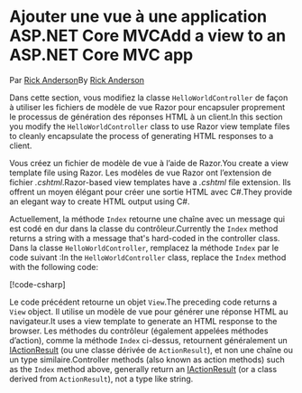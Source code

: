 # <a name="add-a-view-to-an-aspnet-core-mvc-app"></a><span data-ttu-id="9703e-101">Ajouter une vue à une application ASP.NET Core MVC</span><span class="sxs-lookup"><span data-stu-id="9703e-101">Add a view to an ASP.NET Core MVC app</span></span>

<span data-ttu-id="9703e-102">Par [Rick Anderson](https://twitter.com/RickAndMSFT)</span><span class="sxs-lookup"><span data-stu-id="9703e-102">By [Rick Anderson](https://twitter.com/RickAndMSFT)</span></span>

<span data-ttu-id="9703e-103">Dans cette section, vous modifiez la classe `HelloWorldController` de façon à utiliser les fichiers de modèle de vue Razor pour encapsuler proprement le processus de génération des réponses HTML à un client.</span><span class="sxs-lookup"><span data-stu-id="9703e-103">In this section you modify the `HelloWorldController` class to use Razor view template files to cleanly encapsulate the process of generating HTML responses to a client.</span></span>

<span data-ttu-id="9703e-104">Vous créez un fichier de modèle de vue à l’aide de Razor.</span><span class="sxs-lookup"><span data-stu-id="9703e-104">You create a view template file using Razor.</span></span> <span data-ttu-id="9703e-105">Les modèles de vue Razor ont l’extension de fichier *.cshtml*.</span><span class="sxs-lookup"><span data-stu-id="9703e-105">Razor-based view templates have a *.cshtml* file extension.</span></span> <span data-ttu-id="9703e-106">Ils offrent un moyen élégant pour créer une sortie HTML avec C#.</span><span class="sxs-lookup"><span data-stu-id="9703e-106">They provide an elegant way to create HTML output using C#.</span></span>

<span data-ttu-id="9703e-107">Actuellement, la méthode `Index` retourne une chaîne avec un message qui est codé en dur dans la classe du contrôleur.</span><span class="sxs-lookup"><span data-stu-id="9703e-107">Currently the `Index` method returns a string with a message that's hard-coded in the controller class.</span></span> <span data-ttu-id="9703e-108">Dans la classe `HelloWorldController`, remplacez la méthode `Index` par le code suivant :</span><span class="sxs-lookup"><span data-stu-id="9703e-108">In the `HelloWorldController` class, replace the `Index` method with the following code:</span></span>

[!code-csharp[](~/tutorials/first-mvc-app/start-mvc/sample/MvcMovie/Controllers/HelloWorldController.cs?name=snippet_4)]

<span data-ttu-id="9703e-109">Le code précédent retourne un objet `View`.</span><span class="sxs-lookup"><span data-stu-id="9703e-109">The preceding code returns a `View` object.</span></span> <span data-ttu-id="9703e-110">Il utilise un modèle de vue pour générer une réponse HTML au navigateur.</span><span class="sxs-lookup"><span data-stu-id="9703e-110">It uses a view template to generate an HTML response to the browser.</span></span> <span data-ttu-id="9703e-111">Les méthodes du contrôleur (également appelées méthodes d’action), comme la méthode `Index` ci-dessus, retournent généralement un [IActionResult](/dotnet/api/microsoft.aspnetcore.mvc.iactionresult) (ou une classe dérivée de `ActionResult`), et non une chaîne ou un type similaire.</span><span class="sxs-lookup"><span data-stu-id="9703e-111">Controller methods (also known as action methods) such as the `Index` method above, generally return an [IActionResult](/dotnet/api/microsoft.aspnetcore.mvc.iactionresult) (or a class derived from `ActionResult`), not a type like string.</span></span>
